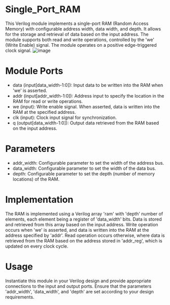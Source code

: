 # Single_Port_RAM
This Verilog module implements a single-port RAM (Random Access Memory) with configurable address width, data width, and depth. It allows for the storage and retrieval of data based on the input address. The module supports both read and write operations, controlled by the 'we' (Write Enable) signal. The module operates on a positive edge-triggered clock signal.
![image](https://github.com/user-attachments/assets/b8be5d79-b4d1-451f-86f0-44a35cdcab21)
# Module Ports
- data (input[data_width-1:0]): Input data to be written into the RAM when 'we' is asserted.
- addr (input[addr_width-1:0]): Address input to specify the location in the RAM for read or write operations.
- we (input): Write enable signal. When asserted, data is written into the RAM at the specified address.
- clk (input): Clock input signal for synchronization.
- q (output[data_width-1:0]): Output data retrieved from the RAM based on the input address.
# Parameters
- addr_width: Configurable parameter to set the width of the address bus.
- data_width: Configurable parameter to set the width of the data bus.
- depth: Configurable parameter to set the depth (number of memory locations) of the RAM.
# Implementation
The RAM is implemented using a Verilog array 'ram' with 'depth' number of elements, each element being a register of 'data_width' bits. Data is stored and retrieved from this array based on the input address. Write operation occurs when 'we' is asserted, and data is written into the RAM at the address specified by 'addr'. Read operation occurs otherwise, where data is retrieved from the RAM based on the address stored in 'addr_reg', which is updated on every clock cycle.
# Usage
Instantiate this module in your Verilog design and provide appropriate connections to the input and output ports. Ensure that the parameters 'addr_width', 'data_width', and 'depth' are set according to your design requirements.
